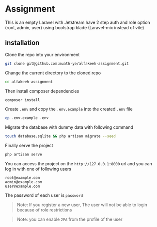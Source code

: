 # Assignment

 This is an empty Laravel with Jetstream have 2 step auth and role option (root, admin, user) using bootstrap blade (Laravel-mix instead of vite)

 ## installation

 Clone the repo into your environment

 ```sh
 git clone git@github.com:muath-ye/alfakeeh-assignment.git
 ```

Change the current directory to the cloned repo

 ```sh
cd alfakeeh-assignment
 ```

 Then install composer dependencies

 ```sh
 composer install
 ```

Create `.env` and copy the `.env.example` into the created `.env` file

```sh
cp .env.example .env
```

Migrate the database with dummy data with following command

```sh
touch database.sqlite && php artisan migrate --seed
```

Finally serve the project

```sh
php artisan serve
```

You can access the project on the `http://127.0.0.1:8000` url and you can log in with one of following users

```
root@example.com
admin@example.com
user@example.com
```

The password of each user is `password`

> Note: If you register a new user, The user will not be able to login because of role restrictions

> Note: you can enable `2FA` from the profile of the user
